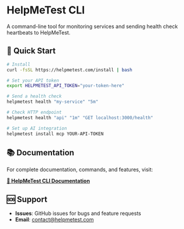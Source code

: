 # HelpMeTest CLI

A command-line tool for monitoring services and sending health check heartbeats to HelpMeTest.

## 🚀 Quick Start

```bash
# Install
curl -fsSL https://helpmetest.com/install | bash

# Set your API token
export HELPMETEST_API_TOKEN="your-token-here"

# Send a health check
helpmetest health "my-service" "5m"

# Check HTTP endpoint
helpmetest health "api" "1m" "GET localhost:3000/health"

# Set up AI integration
helpmetest install mcp YOUR-API-TOKEN
```

## 📚 Documentation

For complete documentation, commands, and features, visit:

**[📖 HelpMeTest CLI Documentation](https://helpmetest.helpmetest.com/docs#tags=features%3Acli)**

## 🆘 Support

- **Issues**: GitHub issues for bugs and feature requests
- **Email**: contact@helpmetest.com
